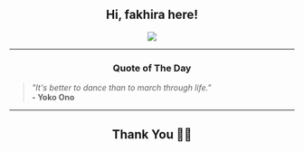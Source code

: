 <h2 align="center"> Hi, fakhira here!</h2>

<p align="center">
<a href="https://github.com/fakhiralkda" alt="github streak"><img src="https://dvst-streak.herokuapp.com/?user=fakhiralkda&theme=tokyonight&fire=DD472C"></a>
</p>

<hr>
<h3 align="center">Quote of The Day</h3>
<p align="center">
<blockquote>
<i>"It's better to dance than to march through life."</i>
<br>
<b>- Yoko Ono</b>
</blockquote>
</p>


<hr>
<h2 align="center">Thank You 🙏🏼</h2>
